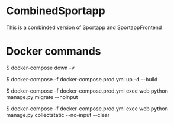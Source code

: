 # CombinedSportapp
This is a combinded version of Sportapp and SportappFrontend

# Docker commands
$ docker-compose down -v

$ docker-compose -f docker-compose.prod.yml up -d --build

$ docker-compose -f docker-compose.prod.yml exec web python manage.py migrate --noinput

$ docker-compose -f docker-compose.prod.yml exec web python manage.py collectstatic --no-input --clear
